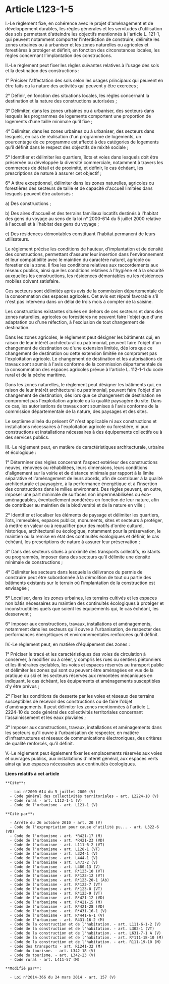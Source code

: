 # Article L123-1-5

I.-Le règlement fixe, en cohérence avec le projet d'aménagement et de développement durables, les règles générales et les
servitudes d'utilisation des sols permettant d'atteindre les objectifs mentionnés à l'article L. 121-1, qui peuvent notamment
comporter l'interdiction de construire, délimite les zones urbaines ou à urbaniser et les zones naturelles ou agricoles et
forestières à protéger et définit, en fonction des circonstances locales, les règles concernant l'implantation des
constructions. 

II.-Le règlement peut fixer les règles suivantes relatives à l'usage des sols et la destination des constructions : 

1° Préciser l'affectation des sols selon les usages principaux qui peuvent en être faits ou la nature des activités qui
peuvent y être exercées ; 

2° Définir, en fonction des situations locales, les règles concernant la destination et la nature des constructions
autorisées ; 

3° Délimiter, dans les zones urbaines ou à urbaniser, des secteurs dans lesquels les programmes de logements comportent une
proportion de logements d'une taille minimale qu'il fixe ; 

4° Délimiter, dans les zones urbaines ou à urbaniser, des secteurs dans lesquels, en cas de réalisation d'un programme de
logements, un pourcentage de ce programme est affecté à des catégories de logements qu'il définit dans le respect des
objectifs de mixité sociale ; 

5° Identifier et délimiter les quartiers, îlots et voies dans lesquels doit être préservée ou développée la diversité
commerciale, notamment à travers les commerces de détail et de proximité, et définir, le cas échéant, les prescriptions de
nature à assurer cet objectif ; 

6° A titre exceptionnel, délimiter dans les zones naturelles, agricoles ou forestières des secteurs de taille et de capacité
d'accueil limitées dans lesquels peuvent être autorisés : 

a) Des constructions ; 

b) Des aires d'accueil et des terrains familiaux locatifs destinés à l'habitat des gens du voyage au sens de la loi n°
2000-614 du 5 juillet 2000 relative à l'accueil et à l'habitat des gens du voyage ; 

c) Des résidences démontables constituant l'habitat permanent de leurs utilisateurs. 

Le règlement précise les conditions de hauteur, d'implantation et de densité des constructions, permettant d'assurer leur
insertion dans l'environnement et leur compatibilité avec le maintien du caractère naturel, agricole ou forestier de la zone.
Il fixe les conditions relatives aux raccordements aux réseaux publics, ainsi que les conditions relatives à l'hygiène et à
la sécurité auxquelles les constructions, les résidences démontables ou les résidences mobiles doivent satisfaire. 

Ces secteurs sont délimités après avis de la commission départementale de la consommation des espaces agricoles. Cet avis est
réputé favorable s'il n'est pas intervenu dans un délai de trois mois à compter de la saisine. 

Les constructions existantes situées en dehors de ces secteurs et dans des zones naturelles, agricoles ou forestières ne
peuvent faire l'objet que d'une adaptation ou d'une réfection, à l'exclusion de tout changement de destination. 

Dans les zones agricoles, le règlement peut désigner les bâtiments qui, en raison de leur intérêt architectural ou
patrimonial, peuvent faire l'objet d'un changement de destination ou d'une extension limitée, dès lors que ce changement de
destination ou cette extension limitée ne compromet pas l'exploitation agricole. Le changement de destination et les
autorisations de travaux sont soumis à l'avis conforme de la commission départementale de la consommation des espaces
agricoles prévue à l'article L. 112-1-1 du code rural et de la pêche maritime. 

Dans les zones naturelles, le règlement peut désigner les bâtiments qui, en raison de leur intérêt architectural ou
patrimonial, peuvent faire l'objet d'un changement de destination, dès lors que ce changement de destination ne compromet pas
l'exploitation agricole ou la qualité paysagère du site. Dans ce cas, les autorisations de travaux sont soumises à l'avis
conforme de la commission départementale de la nature, des paysages et des sites. 

Le septième alinéa du présent 6° n'est applicable ni aux constructions et installations nécessaires à l'exploitation agricole
ou forestière, ni aux constructions et installations nécessaires à des équipements collectifs ou à des services publics. 

III.-Le règlement peut, en matière de caractéristiques architecturale, urbaine et écologique : 

1° Déterminer des règles concernant l'aspect extérieur des constructions neuves, rénovées ou réhabilitées, leurs dimensions,
leurs conditions d'alignement sur la voirie et de distance minimale par rapport à la limite séparative et l'aménagement de
leurs abords, afin de contribuer à la qualité architecturale et paysagère, à la performance énergétique et à l'insertion des
constructions dans le milieu environnant. Des règles peuvent, en outre, imposer une part minimale de surfaces non
imperméabilisées ou éco-aménageables, éventuellement pondérées en fonction de leur nature, afin de contribuer au maintien de
la biodiversité et de la nature en ville ; 

2° Identifier et localiser les éléments de paysage et délimiter les quartiers, îlots, immeubles, espaces publics, monuments,
sites et secteurs à protéger, à mettre en valeur ou à requalifier pour des motifs d'ordre culturel, historique, architectural
ou écologique, notamment pour la préservation, le maintien ou la remise en état des continuités écologiques et définir, le
cas échéant, les prescriptions de nature à assurer leur préservation ; 

3° Dans des secteurs situés à proximité des transports collectifs, existants ou programmés, imposer dans des secteurs qu'il
délimite une densité minimale de constructions ; 

4° Délimiter les secteurs dans lesquels la délivrance du permis de construire peut être subordonnée à la démolition de tout
ou partie des bâtiments existants sur le terrain où l'implantation de la construction est envisagée ; 

5° Localiser, dans les zones urbaines, les terrains cultivés et les espaces non bâtis nécessaires au maintien des continuités
écologiques à protéger et inconstructibles quels que soient les équipements qui, le cas échéant, les desservent ; 

6° Imposer aux constructions, travaux, installations et aménagements, notamment dans les secteurs qu'il ouvre à
l'urbanisation, de respecter des performances énergétiques et environnementales renforcées qu'il définit. 

IV.-Le règlement peut, en matière d'équipement des zones : 

1° Préciser le tracé et les caractéristiques des voies de circulation à conserver, à modifier ou à créer, y compris les rues
ou sentiers piétonniers et les itinéraires cyclables, les voies et espaces réservés au transport public et délimiter les
zones qui sont ou peuvent être aménagées en vue de la pratique du ski et les secteurs réservés aux remontées mécaniques en
indiquant, le cas échéant, les équipements et aménagements susceptibles d'y être prévus ; 

2° Fixer les conditions de desserte par les voies et réseaux des terrains susceptibles de recevoir des constructions ou de
faire l'objet d'aménagements. Il peut délimiter les zones mentionnées à l'article L. 2224-10 du code général des
collectivités territoriales concernant l'assainissement et les eaux pluviales ; 

3° Imposer aux constructions, travaux, installations et aménagements dans les secteurs qu'il ouvre à l'urbanisation de
respecter, en matière d'infrastructures et réseaux de communications électroniques, des critères de qualité renforcés, qu'il
définit. 

V.-Le règlement peut également fixer les emplacements réservés aux voies et ouvrages publics, aux installations d'intérêt
général, aux espaces verts ainsi qu'aux espaces nécessaires aux continuités écologiques.

**Liens relatifs à cet article**

	**Cite**:

	  - Loi n°2000-614 du 5 juillet 2000 (V)
	  - Code général des collectivités territoriales - art. L2224-10 (V)
	  - Code rural - art. L112-1-1 (V)
	  - Code de l'urbanisme - art. L121-1 (V)

	**Cité par**:

	  - Arrêté du 26 octobre 2010 - art. 20 (V)
	  - Code de l'expropriation pour cause d'utilité pu... - art. L322-6 (VD)
	  - Code de l'urbanisme - art. *R421-17 (M)
	  - Code de l'urbanisme - art. *R421-23 (VD)
	  - Code de l'urbanisme - art. L111-6-2 (VT)
	  - Code de l'urbanisme - art. L128-1 (VT)
	  - Code de l'urbanisme - art. L324-1 (V)
	  - Code de l'urbanisme - art. L444-1 (V)
	  - Code de l'urbanisme - art. L473-2 (V)
	  - Code de l'urbanisme - art. L480-13 (V)
	  - Code de l'urbanisme - art. R*123-10 (VT)
	  - Code de l'urbanisme - art. R*123-12 (VT)
	  - Code de l'urbanisme - art. R*123-20-1 (Ab)
	  - Code de l'urbanisme - art. R*123-7 (VT)
	  - Code de l'urbanisme - art. R*123-8 (VT)
	  - Code de l'urbanisme - art. R*123-9 (VT)
	  - Code de l'urbanisme - art. R*421-12 (VD)
	  - Code de l'urbanisme - art. R*421-15 (M)
	  - Code de l'urbanisme - art. R*421-28 (VD)
	  - Code de l'urbanisme - art. R*431-16-1 (V)
	  - Code de l'urbanisme - art. R*441-6-1 (V)
	  - Code de l'urbanisme - art. R431-16-2 (M)
	  - Code de la construction et de l'habitation. - art. L111-6-1-2 (V)
	  - Code de la construction et de l'habitation. - art. L302-1 (VT)
	  - Code de la construction et de l'habitation. - art. L631-7-1 A (V)
	  - Code de la construction et de l'habitation. - art. R*111-18-10 (M)
	  - Code de la construction et de l'habitation. - art. R111-19-10 (M)
	  - Code des transports - art. R1241-32 (M)
	  - Code du tourisme. - art. L342-18 (V)
	  - Code du tourisme. - art. L342-23 (V)
	  - Code rural - art. L411-57 (M)

	**Modifié par**:

	  - Loi n°2014-366 du 24 mars 2014 - art. 157 (V)
